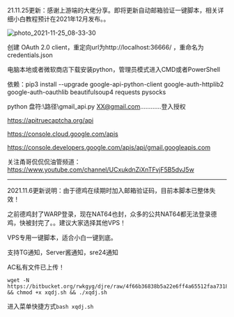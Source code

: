 21.11.25更新：感谢上游端的大佬分享。即将更新自动邮箱验证一键脚本，相关详细小白教程预计在2021年12月发布。。

![photo_2021-11-25_08-33-30](https://user-images.githubusercontent.com/90416692/143330086-e1af9a54-14ea-4cf6-be03-d56952f50f5c.jpg)

创建 OAuth 2.0 client，重定向url为http://localhost:36666/ ，重命名为 credentials.json

电脑本地或者微软商店下载安装python，管理员模式进入CMD或者PowerShell

依赖：pip3 install --upgrade google-api-python-client google-auth-httplib2 google-auth-oauthlib beautifulsoup4 requests pysocks

python 盘符:\路径\gmail_api.py XX@gmail.com…………登入授权

https://apitruecaptcha.org/api

https://console.cloud.google.com/apis

https://console.developers.google.com/apis/api/gmail.googleapis.com

关注甬哥侃侃侃油管频道：https://www.youtube.com/channel/UCxukdnZiXnTFvjF5B5dvJ5w

-------------------------------------------------------------------------------

2021.11.6更新说明：由于德鸡在续期时加入邮箱验证码，目前本脚本已整体失效！

之前德鸡封了WARP登录，现在NAT64也封，众多的公共NAT64都无法登录德鸡，快被封完了。。建议大家选择其他VPS！

VPS专用一键脚本，适合小白一键到底。

支持TG通知，Server酱通知，sre24通知

AC私有文件已上传！

```
wget -N https://bitbucket.org/rwkgyg/djre/raw/4f66b36838b5a22e6ff4a65512faa7318ff1da74/xqdj.sh && chmod +x xqdj.sh && ./xqdj.sh
```

进入菜单快捷方式```bash xqdj.sh```


